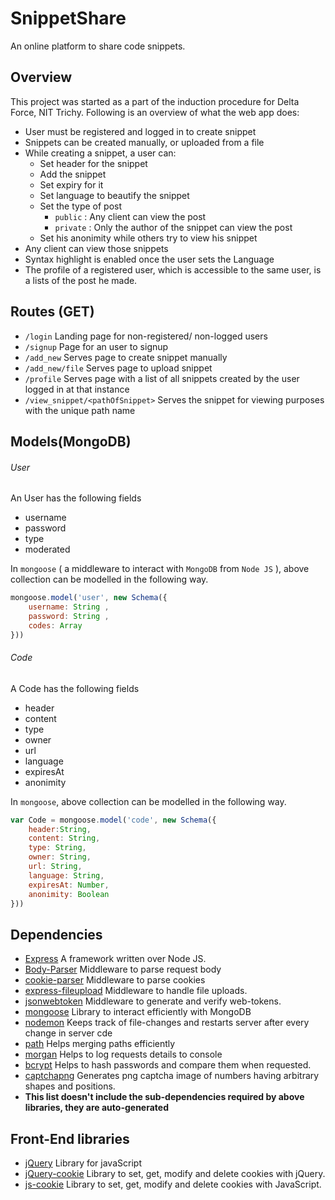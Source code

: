 # SnippetShare

An online platform to share code snippets.

## Overview

This project was started as a part of the induction procedure for Delta Force, NIT Trichy. Following is an overview of what the web app does:
- User must be registered and logged in to create snippet
- Snippets can be created manually, or uploaded from a file
- While creating a snippet, a user can:
  - Set header for the snippet
  - Add the snippet
  - Set expiry for it
  - Set language to beautify the snippet
  - Set the type of post
    - `public` : Any client can view the post
    -  `private` : Only the author of the snippet can view the post
  - Set his anonimity while others try to view his snippet
- Any client can view those snippets
- Syntax highlight is enabled once the user sets the Language
- The profile of a registered user, which is accessible to the same user, is a lists of the post he made.

## Routes (GET)

- `/login` Landing page for non-registered/ non-logged users
- `/signup` Page for an user to signup
- `/add_new` Serves page to create snippet manually
- `/add_new/file` Serves page to upload snippet
- `/profile` Serves page with a list of all snippets created by the user logged in at that instance
- `/view_snippet/<pathOfSnippet>` Serves the snippet for viewing purposes with the unique path name

## Models(MongoDB)

###### User

An User has the following fields

- username
- password
- type
- moderated

In ```mongoose``` ( a middleware to interact with ```MongoDB``` from ```Node JS``` ), above collection can be modelled in the following way.

```javascript
mongoose.model('user', new Schema({
	username: String ,
	password: String ,
	codes: Array
}))
```

###### Code

A Code has the following fields

- header
- content
- type
- owner
- url
- language
- expiresAt
- anonimity

In ```mongoose```, above collection can be modelled in the following way.

```javascript
var Code = mongoose.model('code', new Schema({
	header:String,
	content: String,
	type: String,
	owner: String,
	url: String,
	language: String,
	expiresAt: Number,
	anonimity: Boolean
}))
```

## Dependencies 

- [Express](http://expressjs.com/)
	A framework written over Node JS.
- [Body-Parser](https://www.npmjs.com/package/body-parser)
	Middleware to parse request body
- [cookie-parser](https://www.npmjs.com/package/cookie-parser)
	Middleware to parse cookies
- [express-fileupload](https://www.npmjs.com/package/express-fileupload)
	Middleware to handle file uploads.
- [jsonwebtoken](https://www.npmjs.com/package/jsonwebtoken)
	Middleware to generate and verify web-tokens.
- [mongoose](https://www.npmjs.com/package/mongoose)
	Library to interact efficiently with MongoDB
- [nodemon](https://www.npmjs.com/package/nodemon)
	Keeps track of file-changes and restarts server after every change in server cde
- [path](https://nodejs.org/api/path.html)
	Helps merging paths efficiently
- [morgan]()
	Helps to log requests details to console
- [bcrypt](https://www.npmjs.com/package/bcrypt)
	Helps to hash passwords and compare them when requested.
- [captchapng](https://www.npmjs.com/package/captchapng)
	Generates png captcha image of numbers having arbitrary shapes and positions.
- **This list doesn't include the sub-dependencies required by above libraries, they are auto-generated**

## Front-End libraries

- [jQuery](http://api.jquery.com/) Library for javaScript
- [jQuery-cookie](https://github.com/carhartl/jquery-cookie) Library to set, get, modify and delete cookies with jQuery.
- [js-cookie](https://github.com/js-cookie/js-cookie) Library to set, get, modify and delete cookies with JavaScript.
